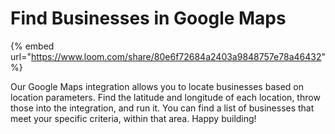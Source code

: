 # Find Businesses in Google Maps

{% embed url="https://www.loom.com/share/80e6f72684a2403a9848757e78a46432" %}

Our Google Maps integration allows you to locate businesses based on location parameters. Find the latitude and longitude of each location, throw those into the integration, and run it. You can find a list of businesses that meet your specific criteria, within that area. Happy building!&#x20;
